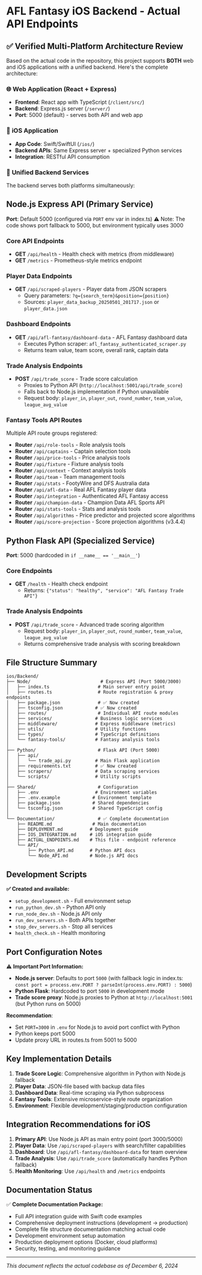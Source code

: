 # AFL Fantasy iOS Backend - Actual API Endpoints

## ✅ Verified Multi-Platform Architecture Review

Based on the actual code in the repository, this project supports **BOTH** web and iOS applications with a unified backend. Here's the complete architecture:

### 🌐 **Web Application** (React + Express)
- **Frontend**: React app with TypeScript (`/client/src/`)
- **Backend**: Express.js server (`/server/`)
- **Port**: 5000 (default) - serves both API and web app

### 📱 **iOS Application** 
- **App Code**: Swift/SwiftUI (`/ios/`)
- **Backend APIs**: Same Express server + specialized Python services
- **Integration**: RESTful API consumption

### 🔄 **Unified Backend Services**
The backend serves both platforms simultaneously:

## Node.js Express API (Primary Service)

**Port**: Default 5000 (configured via `PORT` env var in index.ts) ⚠️ Note: The code shows port fallback to 5000, but environment typically uses 3000

### Core API Endpoints
- **GET** `/api/health` - Health check with metrics (from middleware)
- **GET** `/metrics` - Prometheus-style metrics endpoint

### Player Data Endpoints  
- **GET** `/api/scraped-players` - Player data from JSON scrapers
  - Query parameters: `?q={search_term}&position={position}`
  - Sources: `player_data_backup_20250501_201717.json` or `player_data.json`

### Dashboard Endpoints
- **GET** `/api/afl-fantasy/dashboard-data` - AFL Fantasy dashboard data
  - Executes Python scraper: `afl_fantasy_authenticated_scraper.py`
  - Returns team value, team score, overall rank, captain data

### Trade Analysis Endpoints
- **POST** `/api/trade_score` - Trade score calculation
  - Proxies to Python API (`http://localhost:5001/api/trade_score`)
  - Falls back to Node.js implementation if Python unavailable
  - Request body: `player_in`, `player_out`, `round_number`, `team_value`, `league_avg_value`

### Fantasy Tools API Routes
Multiple API route groups registered:
- **Router** `/api/role-tools` - Role analysis tools
- **Router** `/api/captains` - Captain selection tools  
- **Router** `/api/price-tools` - Price analysis tools
- **Router** `/api/fixture` - Fixture analysis tools
- **Router** `/api/context` - Context analysis tools
- **Router** `/api/team` - Team management tools
- **Router** `/api/stats` - FootyWire and DFS Australia data
- **Router** `/api/afl-data` - Real AFL Fantasy player data
- **Router** `/api/integration` - Authenticated AFL Fantasy access
- **Router** `/api/champion-data` - Champion Data AFL Sports API
- **Router** `/api/stats-tools` - Stats and analysis tools
- **Router** `/api/algorithms` - Price predictor and projected score algorithms
- **Router** `/api/score-projection` - Score projection algorithms (v3.4.4)

## Python Flask API (Specialized Service)

**Port**: 5000 (hardcoded in `if __name__ == '__main__'`)

### Core Endpoints
- **GET** `/health` - Health check endpoint
  - Returns: `{"status": "healthy", "service": "AFL Fantasy Trade API"}`

### Trade Analysis Endpoints  
- **POST** `/api/trade_score` - Advanced trade scoring algorithm
  - Request body: `player_in`, `player_out`, `round_number`, `team_value`, `league_avg_value`
  - Returns comprehensive trade analysis with scoring breakdown

## File Structure Summary

```
ios/Backend/
├── Node/                          # Express API (Port 5000/3000)
│   ├── index.ts                  # Main server entry point
│   ├── routes.ts                 # Route registration & proxy endpoints
│   ├── package.json              # ✅ Now created
│   ├── tsconfig.json            # ✅ Now created  
│   ├── routes/                   # Individual API route modules
│   ├── services/                # Business logic services
│   ├── middleware/              # Express middleware (metrics)
│   ├── utils/                   # Utility functions
│   ├── types/                   # TypeScript definitions
│   └── fantasy-tools/           # Fantasy analysis tools
│
├── Python/                       # Flask API (Port 5000)
│   ├── api/
│   │   └── trade_api.py         # Main Flask application
│   ├── requirements.txt         # ✅ Now created
│   ├── scrapers/                # Data scraping services
│   └── scripts/                 # Utility scripts
│
├── Shared/                       # Configuration
│   ├── .env                     # Environment variables 
│   ├── .env.example            # Environment template
│   ├── package.json            # Shared dependencies
│   └── tsconfig.json           # Shared TypeScript config
│
└── Documentation/                # ✅ Complete documentation
    ├── README.md               # Main documentation
    ├── DEPLOYMENT.md          # Deployment guide  
    ├── IOS_INTEGRATION.md     # iOS integration guide
    ├── ACTUAL_ENDPOINTS.md    # This file - endpoint reference
    └── API/
        ├── Python_API.md      # Python API docs
        └── Node_API.md        # Node.js API docs
```

## Development Scripts

**✅ Created and available:**
- `setup_development.sh` - Full environment setup
- `run_python_dev.sh` - Python API only
- `run_node_dev.sh` - Node.js API only  
- `run_dev_servers.sh` - Both APIs together
- `stop_dev_servers.sh` - Stop all services
- `health_check.sh` - Health monitoring

## Port Configuration Notes

⚠️ **Important Port Information:**
- **Node.js server**: Defaults to port `5000` (with fallback logic in index.ts: `const port = process.env.PORT ? parseInt(process.env.PORT) : 5000`)
- **Python Flask**: Hardcoded to port `5000` in development mode  
- **Trade score proxy**: Node.js proxies to Python at `http://localhost:5001` (but Python runs on 5000)

**Recommendation**: 
- Set `PORT=3000` in `.env` for Node.js to avoid port conflict with Python
- Python keeps port 5000
- Update proxy URL in routes.ts from 5001 to 5000

## Key Implementation Details

1. **Trade Score Logic**: Comprehensive algorithm in Python with Node.js fallback
2. **Player Data**: JSON-file based with backup data files
3. **Dashboard Data**: Real-time scraping via Python subprocess
4. **Fantasy Tools**: Extensive microservice-style route organization
5. **Environment**: Flexible development/staging/production configuration

## Integration Recommendations for iOS

1. **Primary API**: Use Node.js API as main entry point (port 3000/5000)
2. **Player Data**: Use `/api/scraped-players` with search/filter capabilities
3. **Dashboard**: Use `/api/afl-fantasy/dashboard-data` for team overview
4. **Trade Analysis**: Use `/api/trade_score` (automatically handles Python fallback)
5. **Health Monitoring**: Use `/api/health` and `/metrics` endpoints

## Documentation Status

✅ **Complete Documentation Package:**
- Full API integration guide with Swift code examples
- Comprehensive deployment instructions (development → production)
- Complete file structure documentation matching actual code
- Development environment setup automation
- Production deployment options (Docker, cloud platforms)
- Security, testing, and monitoring guidance

---

*This document reflects the actual codebase as of December 6, 2024*
